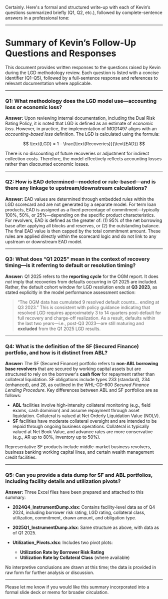 Certainly. Here's a formal and structured write-up with each of Kevin’s questions summarized briefly (Q1, Q2, etc.), followed by complete-sentence answers in a professional tone:

---

# Summary of Kevin’s Follow-Up Questions and Responses

This document provides written responses to the questions raised by Kevin during the LGD methodology review. Each question is listed with a concise identifier (Q1–Q5), followed by a full-sentence response and references to relevant documentation where applicable.

---

### **Q1: What methodology does the LGD model use—accounting loss or economic loss?**

**Answer:**
Upon reviewing internal documentation, including the Dual Risk Rating Policy, it is noted that LGD is defined as an estimate of *economic loss*. However, in practice, the implementation of MOD1497 aligns with an *accounting-based loss* definition. The LGD is calculated using the formula:

$$
\text{LGD} = 1 - \frac{\text{Recoveries}}{\text{EAD}}
$$

There is no discounting of future recoveries or adjustment for indirect collection costs. Therefore, the model effectively reflects accounting losses rather than discounted economic losses.

---

### **Q2: How is EAD determined—modeled or rule-based—and is there any linkage to upstream/downstream calculations?**

**Answer:**
EAD values are determined through embedded rules within the LGD scorecard and are not generated by a separate model. For term loan products, EAD is assigned as a fixed percentage of commitment—typically 100%, 50%, or 25%—depending on the specific product characteristics. For revolvers, EAD is defined as the greater of: (1) 95% of the net borrowing base after applying all blocks and reserves, or (2) the outstanding balance. The final EAD value is then capped by the total commitment amount. These rules are applied directly within the scorecard logic and do not link to any upstream or downstream EAD model.

---

### **Q3: What does “Q1 2025” mean in the context of recovery timing—is it referring to default or resolution timing?**

**Answer:**
Q1 2025 refers to the **reporting cycle** for the OGM report. It does *not* imply that recoveries from defaults occurring in Q1 2025 are included. Rather, the default cohort window for LGD resolution ends at **Q3 2023**, as stated explicitly in the model performance assessment section:

> “The OGM data has cumulated 9 resolved default counts... ending at Q3 2023.”
> This is consistent with policy guidance indicating that resolved LGD requires approximately 3 to 14 quarters post-default for full recovery and charge-off realization. As a result, defaults within the last two years—i.e., post-Q3 2023—are still maturing and **excluded** from the Q1 2025 LGD results.

---

### **Q4: What is the definition of the SF (Secured Finance) portfolio, and how is it distinct from ABL?**

**Answer:**
The SF (Secured Finance) portfolio refers to **non-ABL borrowing base revolvers** that are secured by working capital assets but are structured to rely on the borrower's **cash flow** for repayment rather than collateral liquidation. SF obligations include types 233 (standard), 234 (enhanced), and 28, as outlined in the WHL-CD-600 *Secured Finance Lending Procedure*. Key differences between ABL and SF portfolios are as follows:

* **ABL** facilities involve high-intensity collateral monitoring (e.g., field exams, cash dominion) and assume repayment through asset liquidation. Collateral is valued at Net Orderly Liquidation Value (NOLV).
* **SF** facilities have moderate collateral oversight and are intended to be repaid through ongoing business operations. Collateral is typically valued at Net Book Value, and advance rates are more conservative (e.g., AR up to 80%, inventory up to 50%).

Representative SF products include middle-market business revolvers, business banking working capital lines, and certain wealth management credit facilities.

---

### **Q5: Can you provide a data dump for SF and ABL portfolios, including facility details and utilization pivots?**

**Answer:**
Three Excel files have been prepared and attached to this summary:

* **2024Q4\_InstrumentDump.xlsx**: Contains facility-level data as of Q4 2024, including borrower risk rating, LGD rating, collateral class, utilization, commitment, drawn amount, and obligation type.
* **2025Q1\_InstrumentDump.xlsx**: Same structure as above, with data as of Q1 2025.
* **Utilization\_Pivots.xlsx**: Includes two pivot plots:

  * **Utilization Rate by Borrower Risk Rating**
  * **Utilization Rate by Collateral Class** (where available)

No interpretive conclusions are drawn at this time; the data is provided in raw form for further analysis or discussion.

---

Please let me know if you would like this summary incorporated into a formal slide deck or memo for broader circulation.
